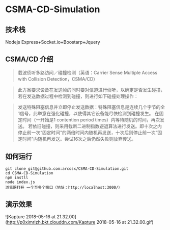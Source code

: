 # CSMA-CD-Simulation
## 技术栈
Nodejs Express+Socket.io+Boostarp+Jquery
## CSMA/CD 介绍
> 载波侦听多路访问／碰撞检测（英语：Carrier Sense Multiple Access with Collision Detection，CSMA/CD）

> 此方案要求设备在发送帧的同时要对信道进行侦听，以确定是否发生碰撞，若在发送数据过程中检测到碰撞，则进行如下碰撞处理操作：

> 发送特殊阻塞信息并立即停止发送数据：特殊阻塞信息是连续几个字节的全1信号，此举意在强化碰撞，以使得其它设备能尽快检测到碰撞发生。
> 在固定时间（一开始是1 contention period times）内等待随机的时间，再次发送。
> 若依旧碰撞，则采用截断二进制指数避退算法进行发送。即十次之内停止前一次“固定时间”的两倍时间内随机再发送，十次后则停止前一次“固定时间”内随机再发送。尝试16次之后仍然失败则放弃传送。

## 如何运行

```
git clone git@github.com:arcosx/CSMA-CD-Simulation.git
cd CSMA-CD-Simulation
npm instll
node index.js
浏览器打开 一个至多个窗口（地址：http://localhost:3000/）
```

## 演示效果
![Kapture 2018-05-16 at 21.32.00](http://p0xjmrizh.bkt.clouddn.com/Kapture 2018-05-16 at 21.32.00.gif)




